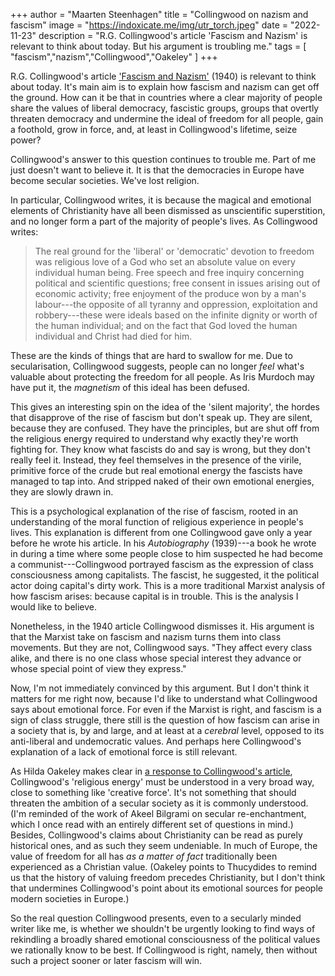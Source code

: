 +++
author = "Maarten Steenhagen"
title = "Collingwood on nazism and fascism"
image = "https://indoxicate.me/img/utr_torch.jpeg"
date = "2022-11-23"
description = "R.G. Collingwood's article 'Fascism and Nazism' is relevant to think about today. But his argument is troubling me."
tags = [
    "fascism","nazism","Collingwood","Oakeley"
]
+++

R.G. Collingwood's article ['Fascism and Nazism'](https://philpapers.org/rec/RGCFAN) (1940) is relevant to think about today. It's main aim is to explain how fascism and nazism can get off the ground. How can it be that in countries where a clear majority of people share the values of liberal democracy, fascistic groups, groups that overtly threaten democracy and undermine the ideal of freedom for all people, gain a foothold, grow in force, and, at least in Collingwood's lifetime, seize power? 

Collingwood's answer to this question continues to trouble me. Part of me just doesn't want to believe it. It is that the democracies in Europe have become secular societies. We've lost religion.  

In particular, Collingwood writes, it is because the magical and emotional elements of Christianity have all been dismissed as unscientific superstition, and no longer form a part of the majority of people's lives. As Collingwood writes: 

> The real ground for the 'liberal' or 'democratic' devotion to freedom was religious love of a God who set an absolute value on every individual human being. Free speech and free inquiry concerning political and scientific questions; free consent in issues arising out of economic activity; free enjoyment of the produce won by a man's labour---the opposite of all tyranny and oppression, exploitation and robbery---these were ideals based on the infinite dignity or worth of the human individual; and on the fact that God loved the human individual and Christ had died for him.

These are the kinds of things that are hard to swallow for me. Due to secularisation, Collingwood suggests, people can no longer _feel_ what's valuable about protecting the freedom for all people. As Iris Murdoch may have put it, the _magnetism_ of this ideal has been defused. 

This gives an interesting spin on the idea of the 'silent majority', the hordes that disapprove of the rise of fascism but don't speak up. They are silent, because they are confused. They have the principles, but are shut off from the religious energy required to understand why exactly they're worth fighting for. They know what fascists do and say is wrong, but they don't really feel it. Instead, they feel themselves in the presence of the virile, primitive force of the crude but real emotional energy the fascists have managed to tap into. And stripped naked of their own emotional energies, they are slowly drawn in. 

This is a psychological explanation of the rise of fascism, rooted in an understanding of the moral function of religious experience in people's lives. This explanation is different from one Collingwood gave only a year before he wrote his article. In his _Autobiography_ (1939)---a book he wrote in during a time where some people close to him suspected he had become a communist---Collingwood portrayed fascism as the expression of class consciousness among capitalists. The fascist, he suggested, it the political actor doing capital's dirty work. This is a more traditional Marxist analysis of how fascism arises: because capital is in trouble. This is the analysis I would like to believe.

Nonetheless, in the 1940 article Collingwood dismisses it. His argument is that the Marxist take on fascism and nazism turns them into class movements. But they are not, Collingwood says. "They affect every class alike, and there is no one class whose special interest they advance or whose special point of view they express." 

Now, I'm not immediately convinced by this argument. But I don't think it matters for me right now, because I'd like to understand what Collingwood says about emotional force. For even if the Marxist is right, and fascism is a sign of class struggle, there still is the question of how fascism can arise in a society that is, by and large, and at least at a _cerebral_ level, opposed to its anti-liberal and undemocratic values. And perhaps here Collingwood's explanation of a lack of emotional force is still relevant. 

As Hilda Oakeley makes clear in [a response to Collingwood's article](https://philpapers.org/rec/HDOFAN), Collingwood's 'religious energy' must be understood in a very broad way, close to something like 'creative force'. It's not something that should threaten the ambition of a secular society as it is commonly understood. (I'm reminded of the work of Akeel Bilgrami on secular re-enchantment, which I once read with an entirely different set of questions in mind.) Besides, Collingwood's claims about Christianity can be read as purely historical ones, and as such they seem undeniable. In much of Europe, the value of freedom for all has _as a matter of fact_ traditionally been experienced as a Christian value. (Oakeley points to Thucydides to remind us that the history of valuing freedom precedes Christianity, but I don't think that undermines Collingwood's point about its emotional sources for people modern societies in Europe.)

So the real question Collingwood presents, even to a secularly minded writer like me, is whether we shouldn't be urgently looking to find ways of rekindling a broadly shared emotional consciousness of the political values we rationally know to be best. If Collingwood is right, namely, then without such a project sooner or later fascism will win.   